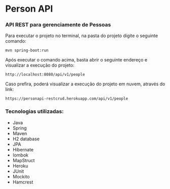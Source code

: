 <h1>Person API</h1>

<h3>API REST para gerenciamente de Pessoas</h3>

Para executar o projeto no terminal, na pasta do projeto digite o seguinte comando:

```shell script
mvn spring-boot:run 
```

Após executar o comando acima, basta abrir o seguinte endereço e visualizar a execução do projeto:

```
http://localhost:8080/api/v1/people
```
Caso prefira, poderá visualizar a execução do projeto em nuvem, através do link:

```
https://personapi-restcrud.herokuapp.com/api/v1/people 
```

<h3>Tecnologias utilizadas:</h3>

* Java
* Spring
* Maven
* H2 database
* JPA
* Hibernate
* lombok
* MapStruct
* Heroku
* JUnit
* Mockito
* Hamcrest

